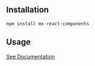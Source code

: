 ## Installation
```
npm install mx-react-components
```

## Usage
[See Documentation](http://mxenabled.github.io/mx-react-components/)
